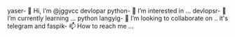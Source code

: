  yaser- 👋 Hi, I’m @jggvcc
devlopar python- 👀 I’m interested in ...
 devlopsr- 🌱 I’m currently learning ...
 python langyig- 💞️ I’m looking to collaborate on .. it's telegram and faspik- 📫 How to reach me ...

<!---
jggvcc/jggvcc is a ✨ special ✨ repository because its `README.md` (this file) appears on your GitHub profile.
You can click the Preview link to take a look at your changes.
--->
